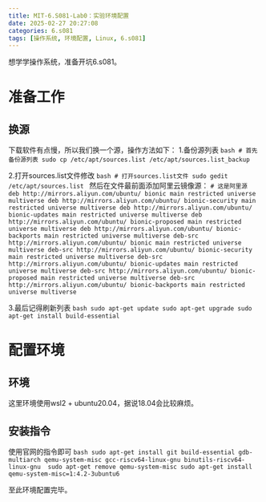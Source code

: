 ```yaml
---
title: MIT-6.S081-Lab0：实验环境配置
date: 2025-02-27 20:27:08
categories: 6.s081
tags: [操作系统, 环境配置, Linux, 6.s081]
---
```

想学学操作系统，准备开坑6.s081。
# 准备工作
## 换源

下载软件有点慢，所以我们换一个源，操作方法如下：
1.备份源列表
    ```bash
    # 首先备份源列表
sudo cp /etc/apt/sources.list /etc/apt/sources.list_backup
    ```

2.打开sources.list文件修改
    ```bash
    # 打开sources.list文件
sudo gedit /etc/apt/sources.list
    ```
    然后在文件最前面添加阿里云镜像源：
    ```
    # 这是阿里源
    deb http://mirrors.aliyun.com/ubuntu/ bionic main restricted universe multiverse
    deb http://mirrors.aliyun.com/ubuntu/ bionic-security main restricted universe multiverse
    deb http://mirrors.aliyun.com/ubuntu/ bionic-updates main restricted universe multiverse
    deb http://mirrors.aliyun.com/ubuntu/ bionic-proposed main restricted universe multiverse
    deb http://mirrors.aliyun.com/ubuntu/ bionic-backports main restricted universe multiverse
    deb-src http://mirrors.aliyun.com/ubuntu/ bionic main restricted universe multiverse
    deb-src http://mirrors.aliyun.com/ubuntu/ bionic-security main restricted universe multiverse
    deb-src http://mirrors.aliyun.com/ubuntu/ bionic-updates main restricted universe multiverse
    deb-src http://mirrors.aliyun.com/ubuntu/ bionic-proposed main restricted universe multiverse
    deb-src http://mirrors.aliyun.com/ubuntu/ bionic-backports main restricted universe multiverse
    ```

3.最后记得刷新列表
    ```bash
    sudo apt-get update
    sudo apt-get upgrade
    sudo apt-get install build-essential
    ```

# 配置环境

## 环境
这里环境使用wsl2 + ubuntu20.04，据说18.04会比较麻烦。

## 安装指令
使用官网的指令即可
    ```bash
    sudo apt-get install git build-essential gdb-multiarch qemu-system-misc gcc-riscv64-linux-gnu binutils-riscv64-linux-gnu 
    sudo apt-get remove qemu-system-misc
    sudo apt-get install qemu-system-misc=1:4.2-3ubuntu6
    ```

至此环境配置完毕。

